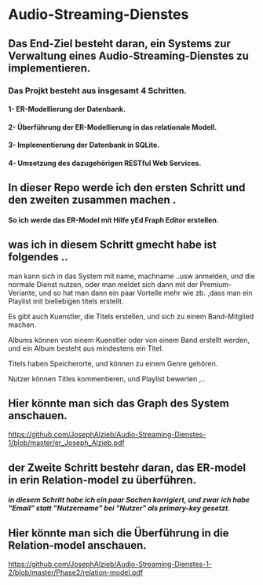 # Audio-Streaming-Dienstes
## Das End-Ziel besteht daran,  ein Systems zur Verwaltung eines Audio-Streaming-Dienstes zu implementieren.

### Das Projkt besteht aus insgesamt 4 Schritten.
#### 1- ER-Modellierung der Datenbank.
#### 2- Überführung der ER-Modellierung in das relationale Modell.
#### 3- Implementierung der Datenbank in SQLite.
#### 4- Umsetzung des dazugehörigen RESTful Web Services.

## In dieser Repo werde ich  den ersten Schritt und den zweiten zusammen machen . 
#### So ich werde das ER-Model mit Hilfe yEd Fraph Editor erstellen.

## was ich in diesem Schritt gmecht habe ist folgendes ..

man kann sich in das System mit name, machname ..usw anmelden, und die normale Dienst nutzen, oder man meldet sich dann mit der Premium-Veriante, und so hat man dann ein paar Vorteile mehr wie zb. ,dass man ein Playlist mit bieliebigen titels erstellt. 

Es gibt auch Kuenstler, die Titels erstellen, und sich zu einem Band-Mitglied machen.

Albums können von einem Kuenstler oder von einem Band erstellt werden, und ein Album besteht aus mindestens ein Titel.

Titels haben Speicherorte, und können zu einem Genre gehören.

Nutzer können Titles kommentieren, und Playlist bewerten ,..


## Hier könnte man sich das Graph des System anschauen.

https://github.com/JosephAlzieb/Audio-Streaming-Dienstes-1/blob/master/er_Joseph_Alzieb.pdf

## der Zweite Schritt bestehr daran, das ER-model in erin Relation-model zu überführen. 
##### in diesem Schritt habe ich ein paar Sachen korrigiert, und zwar ich habe "Email" statt "Nutzername" bei "Nutzer" als primary-key gesetzt.

## Hier könnte man sich die Überführung in die Relation-model anschauen.

https://github.com/JosephAlzieb/Audio-Streaming-Dienstes-1-2/blob/master/Phase2/relation-model.pdf
